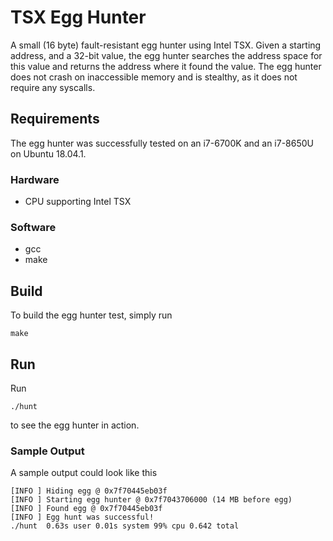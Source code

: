 # TSX Egg Hunter

A small (16 byte) fault-resistant egg hunter using Intel TSX. 
Given a starting address, and a 32-bit value, the egg hunter searches the address space for this value and returns the address where it found the value. 
The egg hunter does not crash on inaccessible memory and is stealthy, as it does not require any syscalls. 

## Requirements

The egg hunter was successfully tested on an i7-6700K and an i7-8650U on Ubuntu 18.04.1. 

### Hardware
* CPU supporting Intel TSX

### Software
* gcc
* make

## Build

To build the egg hunter test, simply run

    make
 
## Run

Run

    ./hunt
 
to see the egg hunter in action.

### Sample Output

A sample output could look like this

```
[INFO ] Hiding egg @ 0x7f70445eb03f
[INFO ] Starting egg hunter @ 0x7f7043706000 (14 MB before egg)
[INFO ] Found egg @ 0x7f70445eb03f
[INFO ] Egg hunt was successful!
./hunt  0.63s user 0.01s system 99% cpu 0.642 total
```
